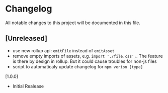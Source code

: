 # Changelog
All notable changes to this project will be documented in this file.

## [Unreleased]
 - use new rollup api: `emitFile` instead of `emitAsset`
 - remove empty imports of assets, e.g. `import './file.css';`.
    The feature is there by design in rollup. But it could cause troubles for non-js files
 - script to automaticaly update changelog for `npm verion [type]`

[1.0.0]
 - Initial Realease